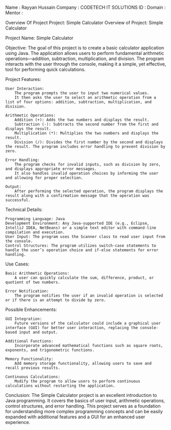 Name : Rayyan Hussain
Company : CODETECH IT SOLUTIONS
ID : 
Domain :
Mentor :

Overview Of Project 
Project: Simple Calculator
Overview of Project: Simple Calculator

Project Name: Simple Calculator

Objective:
The goal of this project is to create a basic calculator application using Java. The application allows users to perform fundamental arithmetic operations—addition, subtraction, multiplication, and division. The program interacts with the user through the console, making it a simple, yet effective, tool for performing quick calculations.

Project Features:

    User Interaction:
        The program prompts the user to input two numerical values.
        It then asks the user to select an arithmetic operation from a list of four options: addition, subtraction, multiplication, and division.

    Arithmetic Operations:
        Addition (+): Adds the two numbers and displays the result.
        Subtraction (-): Subtracts the second number from the first and displays the result.
        Multiplication (*): Multiplies the two numbers and displays the result.
        Division (/): Divides the first number by the second and displays the result. The program includes error handling to prevent division by zero.

    Error Handling:
        The program checks for invalid inputs, such as division by zero, and displays appropriate error messages.
        It also handles invalid operation choices by informing the user and allowing for proper selection.

    Output:
        After performing the selected operation, the program displays the result along with a confirmation message that the operation was successful.

Technical Details:

    Programming Language: Java
    Development Environment: Any Java-supported IDE (e.g., Eclipse, IntelliJ IDEA, NetBeans) or a simple text editor with command-line compilation and execution.
    User Input: The program uses the Scanner class to read user input from the console.
    Control Structures: The program utilizes switch-case statements to handle the user’s operation choice and if-else statements for error handling.

Use Cases:

    Basic Arithmetic Operations:
        A user can quickly calculate the sum, difference, product, or quotient of two numbers.

    Error Notification:
        The program notifies the user if an invalid operation is selected or if there is an attempt to divide by zero.

Possible Enhancements:

    GUI Integration:
        Future versions of the calculator could include a graphical user interface (GUI) for better user interaction, replacing the console-based input and output.

    Additional Functions:
        Incorporate advanced mathematical functions such as square roots, exponents, and trigonometric functions.

    Memory Functionality:
        Add memory storage functionality, allowing users to save and recall previous results.

    Continuous Calculations:
        Modify the program to allow users to perform continuous calculations without restarting the application.

Conclusion:
The Simple Calculator project is an excellent introduction to Java programming. It covers the basics of user input, arithmetic operations, control structures, and error handling. This project serves as a foundation for understanding more complex programming concepts and can be easily expanded with additional features and a GUI for an enhanced user experience.
